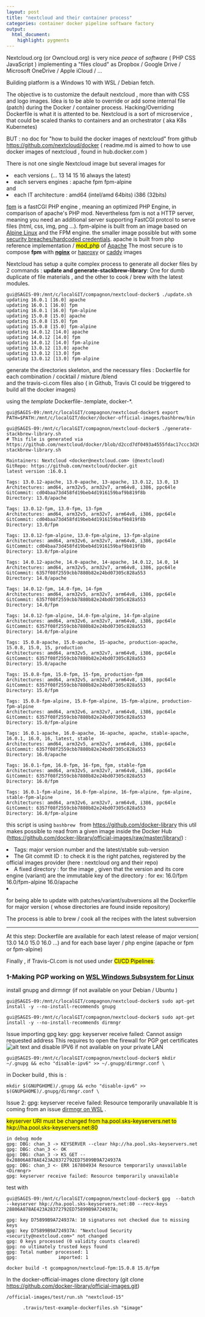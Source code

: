 ```yaml
---
layout: post
title: "nextcloud and their container process"
categories: container docker pipeline software factory
output:
  html_document:
    highlight: pygments
---
```

Nextcloud.org (or Owncloud.org) is very nice *peace* of *software* ( PHP CSS JavaScript ) implementing a "files cloud" as Dropbox / Google Drive / Microsoft OneDrive / Apple iCloud / ...

Building platform is a Windows 10 with WSL / Debian fetch.


The objective is to customize the default nextcloud , more than with CSS and logo images. Idea is to be able to override or add some internal file (patch) during the Docker / container process. Hacking/Overriding Dockerfile is what it is attented to be. Nextcloud is a sort of microservice , that could be scaled thanks to containers and an orchestrator ( aka K8s Kubernetes)

BUT : no doc for "how to build the docker images of nextcloud"
from github https://github.com/nextcloud/docker ( readme.md is aimed to how to use docker images of nextcloud , found in hub.docker.com )

There is not one single Nextcloud image but several images for <li>each versions (... 13 14 15 16 always the latest)</li>  <li>each servers engines : apache fpm fpm-alpine</li> and  <li>each IT architecture : amd64 (intel/amd 64bits) i386 (32bits)</li>

[fpm](https://php-fpm.org/) is a fastCGI PHP engine , meaning an optimized PHP Engine, in comparison of apache's PHP mod. Nevertheless fpm is not a HTTP server, meaning you need an additional server supporting FastCGI protcol to serve files (html, css, img, png ...).
fpm-alpine is built from an image based on [Alpine Linux](https://www.alpinelinux.org/) and the FPM engine. the smaller image possible but with some [security breaches/hardcoded credentials](https://securityaffairs.co/wordpress/85251/breaking-news/hardcoded-credentials-alpine-linux-docker.html).
apache is built from php reference implementation / <mark>mod_php</mark>  of [Apache](https://docs.docker.com/samples/library/php/)
The most secure is to compose **fpm**  with **[nginx](https://docs.docker.com/samples/library/nginx/)** or [haproxy](https://docs.docker.com/samples/library/haproxy/) or [caddy](https://caddyserver.com/) images


Nextcloud has setup a quite complex process to generate all docker files by 2 commands : **update and generate-stackbrew-library**: One for dumb duplicate of file materials , and the other to cook / brew with the latest modules.


```{r, engine='bash', eval = FALSE}
gui@SAGIS-09:/mnt/c/localGIT/compagnon/nextcloud-docker$ ./update.sh
updating 16.0.1 [16.0] apache
updating 16.0.1 [16.0] fpm
updating 16.0.1 [16.0] fpm-alpine
updating 15.0.8 [15.0] apache
updating 15.0.8 [15.0] fpm
updating 15.0.8 [15.0] fpm-alpine
updating 14.0.12 [14.0] apache
updating 14.0.12 [14.0] fpm
updating 14.0.12 [14.0] fpm-alpine
updating 13.0.12 [13.0] apache
updating 13.0.12 [13.0] fpm
updating 13.0.12 [13.0] fpm-alpine
```
generate the directories skeleton, and the necessary files : Dockerfile for each combination / cocktail / mixture /blend  
and the travis-ci.com files also ( in Github, Travis CI could be triggered to build all the docker images)

using the *template* Dockerfile-.template, docker-*.

```{r, engine='bash', eval = FALSE}
gui@SAGIS-09:/mnt/c/localGIT/compagnon/nextcloud-docker$ export PATH=$PATH:/mnt/c/localGIT/docker/docker-official-images/bashbrew/bin

gui@SAGIS-09:/mnt/c/localGIT/compagnon/nextcloud-docker$ ./generate-stackbrew-library.sh
# This file is generated via https://github.com/nextcloud/docker/blob/d2ccd7df0493a4555fdac17ccc3d2665a4075f30/generate-stackbrew-library.sh

Maintainers: Nextcloud <docker@nextcloud.com> (@nextcloud)
GitRepo: https://github.com/nextcloud/docker.git
latest version :16.0.1

Tags: 13.0.12-apache, 13.0-apache, 13-apache, 13.0.12, 13.0, 13
Architectures: amd64, arm32v5, arm32v7, arm64v8, i386, ppc64le
GitCommit: cd04baa73d458fd19beb4d1916159baf9b819f8b
Directory: 13.0/apache

Tags: 13.0.12-fpm, 13.0-fpm, 13-fpm
Architectures: amd64, arm32v5, arm32v7, arm64v8, i386, ppc64le
GitCommit: cd04baa73d458fd19beb4d1916159baf9b819f8b
Directory: 13.0/fpm

Tags: 13.0.12-fpm-alpine, 13.0-fpm-alpine, 13-fpm-alpine
Architectures: amd64, arm32v6, arm32v7, arm64v8, i386, ppc64le
GitCommit: cd04baa73d458fd19beb4d1916159baf9b819f8b
Directory: 13.0/fpm-alpine

Tags: 14.0.12-apache, 14.0-apache, 14-apache, 14.0.12, 14.0, 14
Architectures: amd64, arm32v5, arm32v7, arm64v8, i386, ppc64le
GitCommit: 6357f08f2559cbb7880b82e24bd07305c828a553
Directory: 14.0/apache

Tags: 14.0.12-fpm, 14.0-fpm, 14-fpm
Architectures: amd64, arm32v5, arm32v7, arm64v8, i386, ppc64le
GitCommit: 6357f08f2559cbb7880b82e24bd07305c828a553
Directory: 14.0/fpm

Tags: 14.0.12-fpm-alpine, 14.0-fpm-alpine, 14-fpm-alpine
Architectures: amd64, arm32v6, arm32v7, arm64v8, i386, ppc64le
GitCommit: 6357f08f2559cbb7880b82e24bd07305c828a553
Directory: 14.0/fpm-alpine

Tags: 15.0.8-apache, 15.0-apache, 15-apache, production-apache, 15.0.8, 15.0, 15, production
Architectures: amd64, arm32v5, arm32v7, arm64v8, i386, ppc64le
GitCommit: 6357f08f2559cbb7880b82e24bd07305c828a553
Directory: 15.0/apache

Tags: 15.0.8-fpm, 15.0-fpm, 15-fpm, production-fpm
Architectures: amd64, arm32v5, arm32v7, arm64v8, i386, ppc64le
GitCommit: 6357f08f2559cbb7880b82e24bd07305c828a553
Directory: 15.0/fpm

Tags: 15.0.8-fpm-alpine, 15.0-fpm-alpine, 15-fpm-alpine, production-fpm-alpine
Architectures: amd64, arm32v6, arm32v7, arm64v8, i386, ppc64le
GitCommit: 6357f08f2559cbb7880b82e24bd07305c828a553
Directory: 15.0/fpm-alpine

Tags: 16.0.1-apache, 16.0-apache, 16-apache, apache, stable-apache, 16.0.1, 16.0, 16, latest, stable
Architectures: amd64, arm32v5, arm32v7, arm64v8, i386, ppc64le
GitCommit: 6357f08f2559cbb7880b82e24bd07305c828a553
Directory: 16.0/apache

Tags: 16.0.1-fpm, 16.0-fpm, 16-fpm, fpm, stable-fpm
Architectures: amd64, arm32v5, arm32v7, arm64v8, i386, ppc64le
GitCommit: 6357f08f2559cbb7880b82e24bd07305c828a553
Directory: 16.0/fpm

Tags: 16.0.1-fpm-alpine, 16.0-fpm-alpine, 16-fpm-alpine, fpm-alpine, stable-fpm-alpine
Architectures: amd64, arm32v6, arm32v7, arm64v8, i386, ppc64le
GitCommit: 6357f08f2559cbb7880b82e24bd07305c828a553
Directory: 16.0/fpm-alpine
``` 
this script is using ```bashbrew ``` from https://github.com/docker-library 
this util makes possible to read from a given image inside the Docker Hub (https://github.com/docker-library/official-images/raw/master/library/) :
   <li>Tags: major version number and the latest/stable sub-version</li>
   <li>The Git commit ID : to check it is the right patches, registered by the official images provider (here : nextcloud org and their repo)</li>
   <li>A fixed directory : for the image , given that the version and its core engine (variant) are the immutable key of the directory : for ex:  16.0/fpm 16.0/fpm-alpine 16.0/apache<li>

for being able to update with patches/variant/subversions all the Dockerfile for major version ( whose directories are found inside repository)

The process is able to brew / cook all the recipes with the latest subversion

-----------
At this step: Dockerfile are available for each latest release of major version( 13.0 14.0 15.0 16.0 ...) and for each base layer / php engine (apache or fpm or fpm-alpine)

Finally , if Travis-CI.com is not used under <mark>CI/CD Pipelines</mark>:

### 1-Making PGP working on [WSL Windows Subsystem for Linux](https://docs.microsoft.com/en-us/windows/wsl/install-win10)


install gnupg and dirmngr (if not available on your Debian / Ubuntu )
```{r, engine='bash', eval = FALSE}
gui@SAGIS-09:/mnt/c/localGIT/compagnon/nextcloud-docker$ sudo apt-get install -y --no-install-recommends gnupg 

gui@SAGIS-09:/mnt/c/localGIT/compagnon/nextcloud-docker$ sudo apt-get install -y --no-install-recommends dirmngr 
```    

Issue importing gpg key: gpg: keyserver receive failed: Cannot assign requested address
This requires to open the firewall for PGP get certificates
![alt text](/images/20190520-nextcloudDocker-WindowsDefender.png "Windows Defender to authorize PGP server")
and 
disable IPV6 if not available on your private LAN
```{r, engine='bash', eval = FALSE}
gui@SAGIS-09:/mnt/c/localGIT/compagnon/nextcloud-docker$ mkdir ~/.gnupg && echo "disable-ipv6" >> ~/.gnupg/dirmngr.conf \
```
in Docker build , this is :
```
mkdir $(GNUPGHOME)/.gnupg && echo "disable-ipv6" >> $(GNUPGHOME)/.gnupg/dirmngr.conf \
```

Issue 2: gpg: keyserver receive failed: Resource temporarily unavailable
It is coming from an issue [dirmngr on WSL](https://github.com/MicrosoftDocs/azure-docs-cli/issues/1164 ) . 

<mark>keyserver URI must be changed from ha.pool.sks-keyservers.net to hkp://ha.pool.sks-keyservers.net:80</mark>
```
in debug mode
gpg: DBG: chan_3 -> KEYSERVER --clear hkp://ha.pool.sks-keyservers.net
gpg: DBG: chan_3 <- OK
gpg: DBG: chan_3 -> KS_GET -- 0x28806A878AE423A28372792ED75899B9A724937A
gpg: DBG: chan_3 <- ERR 167804934 Resource temporarily unavailable <Dirmngr>
gpg: keyserver receive failed: Resource temporarily unavailable
```
test with 
```{r, engine='bash', eval = FALSE}
gui@SAGIS-09:/mnt/c/localGIT/compagnon/nextcloud-docker$ gpg  --batch --keyserver hkp://ha.pool.sks-keyservers.net:80 --recv-keys 28806A878AE423A28372792ED75899B9A724937A;

gpg: key D75899B9A724937A: 10 signatures not checked due to missing keys
gpg: key D75899B9A724937A: "Nextcloud Security <security@nextcloud.com>" not changed
gpg: 0 keys processed (0 validity counts cleared)
gpg: no ultimately trusted keys found
gpg: Total number processed: 1
gpg:               imported: 1
```



```{r, engine='bash', eval = FALSE}
docker build -t gcompagnon/nextcloud-fpm:15.0.8 15.0/fpm
```      

In the docker-official-images clone directory (git clone https://github.com/docker-library/official-images.git)

```{r, engine='bash', eval = FALSE}
/official-images/test/run.sh "nextcloud-15"
```      

```{r, engine='bash', eval = FALSE}
      .travis/test-example-dockerfiles.sh "$image"
```      
      
